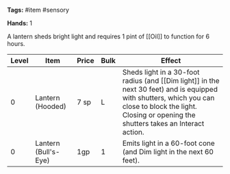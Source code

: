 **Tags:** #item #sensory 

**Hands:** 1

A lantern sheds bright light and requires 1 pint of [[Oil]] to function for 6 hours.

| **Level** | **Item**             | **Price** | Bulk | Effect                                                                                                                                                                                                   |
| --------- | -------------------- | --------- | ---- | -------------------------------------------------------------------------------------------------------------------------------------------------------------------------------------------------------- |
| 0         | Lantern (Hooded)     | 7 sp      | L    | Sheds light in a 30-foot radius (and [[Dim light]] in the next 30 feet) and is equipped with shutters, which you can close to block the light. Closing or opening the shutters takes an Interact action. |
| 0         | Lantern (Bull's-Eye) | 1gp       | 1    | Emits light in a 60-foot cone (and Dim light in the next 60 feet).                                                                                                                                       |
